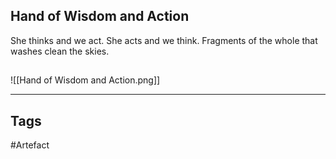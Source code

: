 ## Hand of Wisdom and Action
She thinks and we act.
She acts and we think.
Fragments of the whole that washes clean the skies.
## 
![[Hand of Wisdom and Action.png]]

---
## Tags
#Artefact